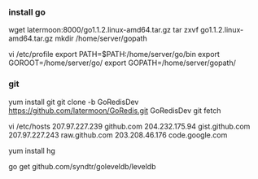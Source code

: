 ### install go
wget latermoon:8000/go1.1.2.linux-amd64.tar.gz
tar zxvf go1.1.2.linux-amd64.tar.gz
mkdir /home/server/gopath

vi /etc/profile
export PATH=$PATH:/home/server/go/bin
export GOROOT=/home/server/go/
export GOPATH=/home/server/gopath/

### git
yum install git
git clone -b GoRedisDev https://github.com/latermoon/GoRedis.git GoRedisDev
git fetch

vi /etc/hosts
207.97.227.239 github.com
204.232.175.94 gist.github.com
207.97.227.243 raw.github.com
203.208.46.176  code.google.com

yum install hg

go get github.com/syndtr/goleveldb/leveldb

